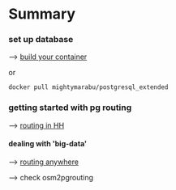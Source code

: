 # Summary

### set up database

--> [build your container](Dockerfile)

or

```
docker pull mightymarabu/postgresql_extended
```

### getting started with pg routing 

--> [routing in HH](example_hh.md)

#### dealing with 'big-data'

--> [routing anywhere](example_bigdata_routing.md)

--> check osm2pgrouting
